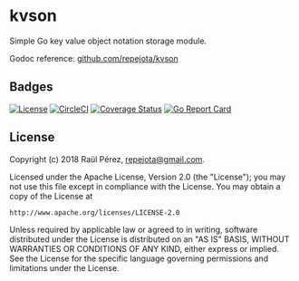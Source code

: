 # kvson

Simple Go key value object notation storage module.

Godoc reference: [github.com/repejota/kvson](https://godoc.org/github.com/repejota/kvson)

## Badges

[![License][License-Image]][License-Url]
[![CircleCI](https://circleci.com/gh/repejota/timeago.svg?style=svg)](https://circleci.com/gh/repejota/timeago)
[![Coverage Status](https://coveralls.io/repos/github/repejota/timeago/badge.svg?branch=master)](https://coveralls.io/github/repejota/timeago?branch=master)
[![Go Report Card](https://goreportcard.com/badge/github.com/repejota/timeago)](https://goreportcard.com/report/github.com/repejota/timeago)

## License

Copyright (c) 2018 Raül Pérez, repejota@gmail.com.

Licensed under the Apache License, Version 2.0 (the "License");
you may not use this file except in compliance with the License.
You may obtain a copy of the License at

    http://www.apache.org/licenses/LICENSE-2.0

Unless required by applicable law or agreed to in writing, software
distributed under the License is distributed on an "AS IS" BASIS,
WITHOUT WARRANTIES OR CONDITIONS OF ANY KIND, either express or implied.
See the License for the specific language governing permissions and
limitations under the License.

[License-Url]: http://opensource.org/licenses/Apache
[License-Image]: https://img.shields.io/badge/License-Apache-blue.svg
